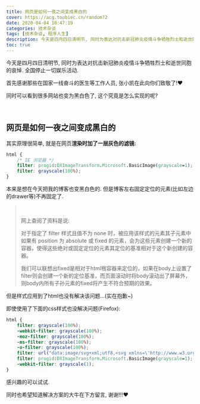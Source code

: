 ```yaml
---
title: 网页是如何一夜之间变成黑白的
cover: https://acg.toubiec.cn/random?2
date: 2020-04-04 10:47:19
categories: 技术杂谈
tags: [技术杂谈, 程序人生]
description: 今天是四月四日清明节, 同时为表达对抗击新冠肺炎疫情斗争牺牲烈士和逝世同胞的哀悼. 全国停止一切娱乐活动. 首先感谢那些在国家一线奋斗的医生等工作人员. 张小凯在此向你们致敬! 然而可以看到很多网站也变为黑白色了, 这个究竟是怎么实现的呢?
toc: true
---
```


今天是四月四日清明节, 同时为表达对抗击新冠肺炎疫情斗争牺牲烈士和逝世同胞的哀悼. 全国停止一切娱乐活动.

首先感谢那些在国家一线奋斗的医生等工作人员, 张小凯在此向你们致敬了!❤ 

同时可以看到很多网站也变为黑白色了, 这个究竟是怎么实现的呢?

<br/>

<!--more-->

## 网页是如何一夜之间变成黑白的

其实原理很简单, 就是在网页**渲染时加了一层灰色的滤镜:**

```css
html {
    /* IE 浏览器 */
    filter: progid:DXImageTransform.Microsoft.BasicImage(grayscale=1);
    filter: grayscale(100%);
}
```

本来是想在今天把我的博客也变黑白色的. 但是博客左右固定定位的元素(比如左边的drawer等)不再固定了.

>   <br/>
>
>   网上查阅了资料是说:
>
>   对于指定了 filter 样式且值不为 none 时，被应用该样式的元素其子元素中如果有 position 为 absolute 或 fixed 的元素，会为这些元素创建一个新的容器，使得这些绝对或固定定位的元素其定位的基准相对于这个新创建的容器。
>
>   我们可以联想出fixed是相对于html根容器来定位的，如果在body上设置了filter则会创建一个新的定位基准，而页面滚动时将body滚动出了屏幕外，则body内所有子孙元素的fixed将产生不符合预期的效果。

但是样式应用到了html也没有解决该问题…(实在抱歉~)

即使使用了下面的css样式也没解决问题(Firefox):

```css
html {
    filter: grayscale(100%);
    -webkit-filter: grayscale(100%);
    -moz-filter: grayscale(100%);
    -ms-filter: grayscale(100%);
    -o-filter: grayscale(100%);
    filter: url("data:image/svg+xml;utf8,<svg xmlns=\'http://www.w3.org/2000/svg\'><filter id=\'grayscale\'><feColorMatrix type=\'matrix\' values=\'0.3333 0.3333 0.3333 0 0 0.3333 0.3333 0.3333 0 0 0.3333 0.3333 0.3333 0 0 0 0 0 1 0\'/></filter></svg>#grayscale");
    filter: progid:DXImageTransform.Microsoft.BasicImage(grayscale=1);
    -webkit-filter: grayscale(1);
}
```

感兴趣的可以试试.

同时也希望知道解决方案的大牛在下方留言, 谢谢!!!❤